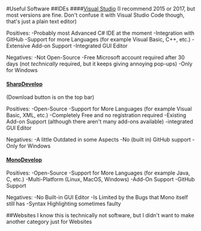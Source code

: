 #Useful Software
##IDEs
####[Visual Studio](https://www.visualstudio.com)
(I recommend 2015 or 2017, but most versions are fine. Don't confuse it with Visual Studio Code though, that's just a plain text editor)

Positives:
-Probably most Advanced C# IDE at the moment
-Integration with GitHub
-Support for more Languages (for example Visual Basic, C++, etc.)
-Extensive Add-on Support
-Integrated GUI Editor

Negatives:
-Not Open-Source
-Free Microsoft account required after 30 days (not *technically* required, but it keeps giving annoying pop-ups)
-Only for Windows

#### [SharpDevelop](http://www.icsharpcode.net/OpenSource/SD/Default.aspx)

(Download button is on the top bar)

Positives:
-Open-Source
-Support for More Languages (for example Visual Basic, XML, etc.)
-Completely Free and no registration required
-Existing Add-on Support (although there aren't many add-ons available)
-integrated GUI Editor

Negatives:
-A little Outdated in some Aspects
-No (built in) GitHub support
-Only for Windows

#### [MonoDevelop](monodevelop.com)

Positives:
-Open-Source
-Support for More Languages (for example Java, C, etc.)
-Multi-Platform (Linux, MacOS, Windows)
-Add-On Support
-GitHub Support

Negatives:
-No Built-in GUI Editor
-Is Limited by the Bugs that Mono itself still has
-Syntax Highlighting sometimes faulty

##Websites
I know this is technically not software, but I didn't want to make another category just for Websites
